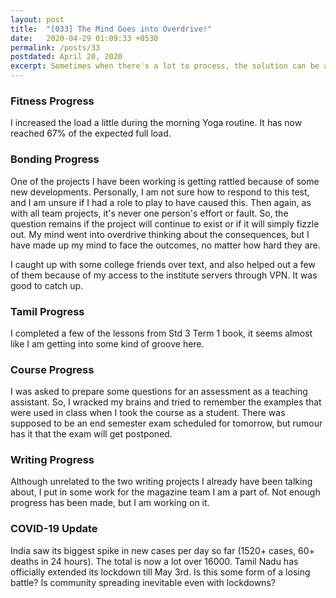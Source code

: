 ```yaml
---
layout: post
title:  "[033] The Mind Goes into Overdrive!"
date:   2020-04-29 01:09:33 +0530
permalink: /posts/33
postdated: April 20, 2020
excerpt: Sometimes when there's a lot to process, the solution can be adding more things to the mix.
---
```


### Fitness Progress
I increased the load a little during the morning Yoga routine. It has now reached 67% of the expected full load.

### Bonding Progress
One of the projects I have been working is getting rattled because of some new developments. Personally, I am not sure how to respond to this test, and I am unsure if I had a role to play to have caused this. Then again, as with all team projects, it's never one person's effort or fault. So, the question remains if the project will continue to exist or if it will simply fizzle out. My mind went into overdrive thinking about the consequences, but I have made up my mind to face the outcomes, no matter how hard they are.

I caught up with some college friends over text, and also helped out a few of them because of my access to the institute servers through VPN. It was good to catch up.

### Tamil Progress
I completed a few of the lessons from Std 3 Term 1 book, it seems almost like I am getting into some kind of groove here.

### Course Progress
I was asked to prepare some questions for an assessment as a teaching assistant. So, I wracked my brains and tried to remember the examples that were used in class when I took the course as a student. There was supposed to be an end semester exam scheduled for tomorrow, but rumour has it that the exam will get postponed.

### Writing Progress
Although unrelated to the two writing projects I already have been talking about, I put in some work for the magazine team I am a part of. Not enough progress has been made, but I am working on it.

### COVID-19 Update
India saw its biggest spike in new cases per day so far (1520+ cases, 60+ deaths in 24 hours). The total is now a lot over 16000. Tamil Nadu has officially extended its lockdown till May 3rd. Is this some form of a losing battle? Is community spreading inevitable even with lockdowns?
